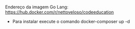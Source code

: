 Endereço da imagem Go Lang: https://hub.docker.com/r/nettoveloso/codeeducation


* Para instalar execute o comando docker-composer up -d
